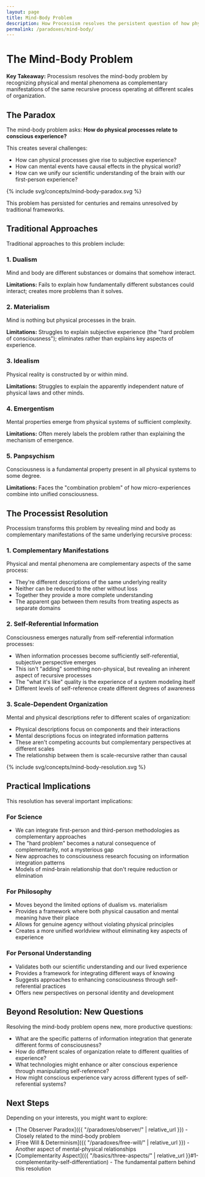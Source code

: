 ```yaml
---
layout: page
title: Mind-Body Problem
description: How Processism resolves the persistent question of how physical and mental phenomena relate to each other.
permalink: /paradoxes/mind-body/
---
```


# The Mind-Body Problem

**Key Takeaway:** Processism resolves the mind-body problem by recognizing physical and mental phenomena as complementary manifestations of the same recursive process operating at different scales of organization.

## The Paradox

The mind-body problem asks: **How do physical processes relate to conscious experience?**

This creates several challenges:
- How can physical processes give rise to subjective experience?
- How can mental events have causal effects in the physical world?
- How can we unify our scientific understanding of the brain with our first-person experience?

{% include svg/concepts/mind-body-paradox.svg %}

This problem has persisted for centuries and remains unresolved by traditional frameworks.

## Traditional Approaches

Traditional approaches to this problem include:

### 1. Dualism
Mind and body are different substances or domains that somehow interact.

**Limitations:** Fails to explain how fundamentally different substances could interact; creates more problems than it solves.

### 2. Materialism
Mind is nothing but physical processes in the brain.

**Limitations:** Struggles to explain subjective experience (the "hard problem of consciousness"); eliminates rather than explains key aspects of experience.

### 3. Idealism
Physical reality is constructed by or within mind.

**Limitations:** Struggles to explain the apparently independent nature of physical laws and other minds.

### 4. Emergentism
Mental properties emerge from physical systems of sufficient complexity.

**Limitations:** Often merely labels the problem rather than explaining the mechanism of emergence.

### 5. Panpsychism
Consciousness is a fundamental property present in all physical systems to some degree.

**Limitations:** Faces the "combination problem" of how micro-experiences combine into unified consciousness.

## The Processist Resolution

Processism transforms this problem by revealing mind and body as complementary manifestations of the same underlying recursive process:

### 1. Complementary Manifestations

Physical and mental phenomena are complementary aspects of the same process:
- They're different descriptions of the same underlying reality
- Neither can be reduced to the other without loss
- Together they provide a more complete understanding
- The apparent gap between them results from treating aspects as separate domains

### 2. Self-Referential Information

Consciousness emerges naturally from self-referential information processes:
- When information processes become sufficiently self-referential, subjective perspective emerges
- This isn't "adding" something non-physical, but revealing an inherent aspect of recursive processes
- The "what it's like" quality is the experience of a system modeling itself
- Different levels of self-reference create different degrees of awareness

### 3. Scale-Dependent Organization

Mental and physical descriptions refer to different scales of organization:
- Physical descriptions focus on components and their interactions
- Mental descriptions focus on integrated information patterns
- These aren't competing accounts but complementary perspectives at different scales
- The relationship between them is scale-recursive rather than causal

{% include svg/concepts/mind-body-resolution.svg %}

## Practical Implications

This resolution has several important implications:

### For Science
- We can integrate first-person and third-person methodologies as complementary approaches
- The "hard problem" becomes a natural consequence of complementarity, not a mysterious gap
- New approaches to consciousness research focusing on information integration patterns
- Models of mind-brain relationship that don't require reduction or elimination

### For Philosophy
- Moves beyond the limited options of dualism vs. materialism
- Provides a framework where both physical causation and mental meaning have their place
- Allows for genuine agency without violating physical principles
- Creates a more unified worldview without eliminating key aspects of experience

### For Personal Understanding
- Validates both our scientific understanding and our lived experience
- Provides a framework for integrating different ways of knowing
- Suggests approaches to enhancing consciousness through self-referential practices
- Offers new perspectives on personal identity and development

## Beyond Resolution: New Questions

Resolving the mind-body problem opens new, more productive questions:

- What are the specific patterns of information integration that generate different forms of consciousness?
- How do different scales of organization relate to different qualities of experience?
- What technologies might enhance or alter conscious experience through manipulating self-reference?
- How might conscious experience vary across different types of self-referential systems?

## Next Steps

Depending on your interests, you might want to explore:

- [The Observer Paradox]({{ "/paradoxes/observer/" | relative_url }}) - Closely related to the mind-body problem
- [Free Will & Determinism]({{ "/paradoxes/free-will/" | relative_url }}) - Another aspect of mental-physical relationships
- [Complementarity Aspect]({{ "/basics/three-aspects/" | relative_url }}#1-complementarity-self-differentiation) - The fundamental pattern behind this resolution
